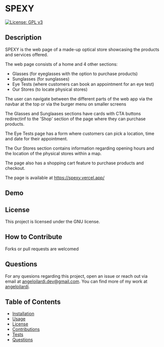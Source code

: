 # SPEXY

[![License: GPL v3](https://img.shields.io/badge/License-GPLv3-blue.svg)](https://www.gnu.org/licenses/gpl-3.0)

## Description

SPEXY is the web page of a made-up optical store showcasing the products and services offered.

The web page consists of a home and 4 other sections:

- Glasses (for eyeglasses with the option to purchase products)
- Sunglasses (for sunglasses)
- Eye Tests (where customers can book an appointment for an eye test)
- Our Stores (to locate physical stores)

The user can navigate between the different parts of the web app via the navbar at the top or via the burger menu on smaller screens

The Glasses and Sunglaases sections have cards with CTA buttons redirectinf to the 'Shop' section of the page where they can purchase products.

The Eye Tests page has a form where customers can pick a location, time and date for their appointment.

The Our Stores section contains information regarding opening hours and the location of the physical stores within a map.

The page also has a shopping cart feature to purchase products and checkout. 

The page is available at https://spexy.vercel.app/

## Demo






## License

This project is licensed under the GNU license.

## How to Contribute

Forks or pull requests are welcomed

## Questions

For any quesions regarding this project, open an issue or reach out via email at angeloilardi.dev@gmail.com. You can find more of my work at [angeloilardi](https://github.com/angeloilardi/).

## Table of Contents 

- [Installation](#installation)
- [Usage](#usage)
- [License](#license)
- [Contributions](#how-to-contribute)
- [Tests](#tests)
- [Questions](#questions)
